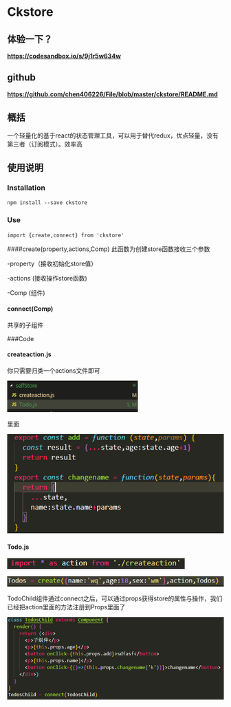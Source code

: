 # Ckstore

## 体验一下？
**https://codesandbox.io/s/9j1r5w634w**

## github
**https://github.com/chen406226/File/blob/master/ckstore/README.md**

## 概括
一个轻量化的基于react的状态管理工具，可以用于替代redux，优点轻量，没有第三者（订阅模式）。效率高
## 使用说明
### Installation
```
npm install --save ckstore
```
### Use
```
import {create,connect} from 'ckstore'
```

####create(property,actions,Comp)
此函数为创建store函数接收三个参数

-property（接收初始化store值）

-actions (接收操作store函数)

-Comp (组件)
#### connect(Comp)
共享的子组件

###Code
#### createaction.js
你只需要归类一个actions文件即可

![](img/0000.png)

里面

![](img/0001.png)

#### Todo.js

![](img/0002.png)

![](img/0003.png)

TodoChild组件通过connect之后，可以通过props获得store的属性与操作，我们已经把action里面的方法注册到Props里面了

![](img/0004.png)

